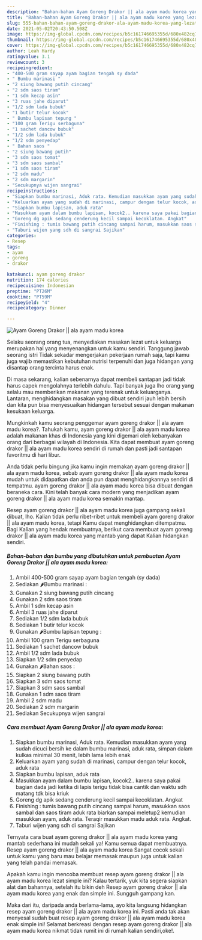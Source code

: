 ```yaml
---
description: "Bahan-bahan Ayam Goreng Drakor || ala ayam madu korea yang lezat Untuk Jualan"
title: "Bahan-bahan Ayam Goreng Drakor || ala ayam madu korea yang lezat Untuk Jualan"
slug: 555-bahan-bahan-ayam-goreng-drakor-ala-ayam-madu-korea-yang-lezat-untuk-jualan
date: 2021-05-02T20:43:50.508Z
image: https://img-global.cpcdn.com/recipes/b5c161746695355d/680x482cq70/ayam-goreng-drakor-ala-ayam-madu-korea-foto-resep-utama.jpg
thumbnail: https://img-global.cpcdn.com/recipes/b5c161746695355d/680x482cq70/ayam-goreng-drakor-ala-ayam-madu-korea-foto-resep-utama.jpg
cover: https://img-global.cpcdn.com/recipes/b5c161746695355d/680x482cq70/ayam-goreng-drakor-ala-ayam-madu-korea-foto-resep-utama.jpg
author: Leah Hardy
ratingvalue: 3.1
reviewcount: 3
recipeingredient:
- "400-500 gram sayap ayam bagian tengah sy dada"
- " Bumbu marinasi "
- "2 siung bawang putih cincang"
- "2 sdm saos tiram"
- "1 sdm kecap asin"
- "3 ruas jahe diparut"
- "1/2 sdm lada bubuk"
- "1 butir telur kocok"
- " Bumbu lapisan tepung "
- "100 gram Terigu serbaguna"
- "1 sachet dancow bubuk"
- "1/2 sdm lada bubuk"
- "1/2 sdm penyedap"
- " Bahan saos "
- "2 siung bawang putih"
- "3 sdm saos tomat"
- "3 sdm saos sambal"
- "1 sdm saos tiram"
- "2 sdm madu"
- "2 sdm margarin"
- "Secukupnya wijen sangrai"
recipeinstructions:
- "Siapkan bumbu marinasi, Aduk rata. Kemudian masukkan ayam yang sudah dicuci bersih ke dalam bumbu marinasi, aduk rata, simpan dalam kulkas minimal 30 menit, lebih lama lebih enak"
- "Keluarkan ayam yang sudah di marinasi, campur dengan telur kocok, aduk rata"
- "Siapkan bumbu lapisan, aduk rata"
- "Masukkan ayam dalam bumbu lapisan, kocok2.. karena saya pakai bagian dada jadi ketika di lapis terigu tidak bisa cantik dan waktu sdh matang tdk bisa kriuk"
- "Goreng dg apik sedang cenderung kecil sampai kecoklatan. Angkat"
- "Finishing : tumis bawang putih cincang sampai harum, masukkan saos sambal dan saos tiram aduk rata biarkan sampai meletup2 kemudian masukkan ayam, aduk rata. Teraqir masukkan madu aduk rata. Angkat."
- "Taburi wijen yang sdh di sangrai Sajikan"
categories:
- Resep
tags:
- ayam
- goreng
- drakor

katakunci: ayam goreng drakor 
nutrition: 174 calories
recipecuisine: Indonesian
preptime: "PT26M"
cooktime: "PT59M"
recipeyield: "4"
recipecategory: Dinner

---
```



![Ayam Goreng Drakor || ala ayam madu korea](https://img-global.cpcdn.com/recipes/b5c161746695355d/680x482cq70/ayam-goreng-drakor-ala-ayam-madu-korea-foto-resep-utama.jpg)

Selaku seorang orang tua, menyediakan masakan lezat untuk keluarga merupakan hal yang menyenangkan untuk kamu sendiri. Tanggung jawab seorang istri Tidak sekadar mengerjakan pekerjaan rumah saja, tapi kamu juga wajib memastikan kebutuhan nutrisi terpenuhi dan juga hidangan yang disantap orang tercinta harus enak.

Di masa  sekarang, kalian sebenarnya dapat membeli santapan jadi tidak harus capek mengolahnya terlebih dahulu. Tapi banyak juga lho orang yang selalu mau memberikan makanan yang terenak untuk keluarganya. Lantaran, menghidangkan masakan yang dibuat sendiri jauh lebih bersih dan kita pun bisa menyesuaikan hidangan tersebut sesuai dengan makanan kesukaan keluarga. 



Mungkinkah kamu seorang penggemar ayam goreng drakor || ala ayam madu korea?. Tahukah kamu, ayam goreng drakor || ala ayam madu korea adalah makanan khas di Indonesia yang kini digemari oleh kebanyakan orang dari berbagai wilayah di Indonesia. Kita dapat membuat ayam goreng drakor || ala ayam madu korea sendiri di rumah dan pasti jadi santapan favoritmu di hari libur.

Anda tidak perlu bingung jika kamu ingin memakan ayam goreng drakor || ala ayam madu korea, sebab ayam goreng drakor || ala ayam madu korea mudah untuk didapatkan dan anda pun dapat menghidangkannya sendiri di tempatmu. ayam goreng drakor || ala ayam madu korea bisa dibuat dengan beraneka cara. Kini telah banyak cara modern yang menjadikan ayam goreng drakor || ala ayam madu korea semakin mantap.

Resep ayam goreng drakor || ala ayam madu korea juga gampang sekali dibuat, lho. Kalian tidak perlu ribet-ribet untuk membeli ayam goreng drakor || ala ayam madu korea, tetapi Kamu dapat menghidangkan ditempatmu. Bagi Kalian yang hendak membuatnya, berikut cara membuat ayam goreng drakor || ala ayam madu korea yang mantab yang dapat Kalian hidangkan sendiri.

<!--inarticleads1-->

##### Bahan-bahan dan bumbu yang dibutuhkan untuk pembuatan Ayam Goreng Drakor || ala ayam madu korea:

1. Ambil 400-500 gram sayap ayam bagian tengah (sy dada)
1. Sediakan  🌶️Bumbu marinasi :
1. Gunakan 2 siung bawang putih cincang
1. Gunakan 2 sdm saos tiram
1. Ambil 1 sdm kecap asin
1. Ambil 3 ruas jahe diparut
1. Sediakan 1/2 sdm lada bubuk
1. Sediakan 1 butir telur kocok
1. Gunakan  🌶️Bumbu lapisan tepung :
1. Ambil 100 gram Terigu serbaguna
1. Sediakan 1 sachet dancow bubuk
1. Ambil 1/2 sdm lada bubuk
1. Siapkan 1/2 sdm penyedap
1. Gunakan  🌶️Bahan saos :
1. Siapkan 2 siung bawang putih
1. Siapkan 3 sdm saos tomat
1. Siapkan 3 sdm saos sambal
1. Gunakan 1 sdm saos tiram
1. Ambil 2 sdm madu
1. Sediakan 2 sdm margarin
1. Sediakan Secukupnya wijen sangrai




<!--inarticleads2-->

##### Cara membuat Ayam Goreng Drakor || ala ayam madu korea:

1. Siapkan bumbu marinasi, Aduk rata. Kemudian masukkan ayam yang sudah dicuci bersih ke dalam bumbu marinasi, aduk rata, simpan dalam kulkas minimal 30 menit, lebih lama lebih enak
1. Keluarkan ayam yang sudah di marinasi, campur dengan telur kocok, aduk rata
1. Siapkan bumbu lapisan, aduk rata
1. Masukkan ayam dalam bumbu lapisan, kocok2.. karena saya pakai bagian dada jadi ketika di lapis terigu tidak bisa cantik dan waktu sdh matang tdk bisa kriuk
1. Goreng dg apik sedang cenderung kecil sampai kecoklatan. Angkat
1. Finishing : tumis bawang putih cincang sampai harum, masukkan saos sambal dan saos tiram aduk rata biarkan sampai meletup2 kemudian masukkan ayam, aduk rata. Teraqir masukkan madu aduk rata. Angkat.
1. Taburi wijen yang sdh di sangrai Sajikan




Ternyata cara buat ayam goreng drakor || ala ayam madu korea yang mantab sederhana ini mudah sekali ya! Kamu semua dapat membuatnya. Resep ayam goreng drakor || ala ayam madu korea Sangat cocok sekali untuk kamu yang baru mau belajar memasak maupun juga untuk kalian yang telah pandai memasak.

Apakah kamu ingin mencoba membuat resep ayam goreng drakor || ala ayam madu korea lezat simple ini? Kalau tertarik, yuk kita segera siapkan alat dan bahannya, setelah itu bikin deh Resep ayam goreng drakor || ala ayam madu korea yang enak dan simple ini. Sungguh gampang kan. 

Maka dari itu, daripada anda berlama-lama, ayo kita langsung hidangkan resep ayam goreng drakor || ala ayam madu korea ini. Pasti anda tak akan menyesal sudah buat resep ayam goreng drakor || ala ayam madu korea enak simple ini! Selamat berkreasi dengan resep ayam goreng drakor || ala ayam madu korea nikmat tidak rumit ini di rumah kalian sendiri,oke!.

